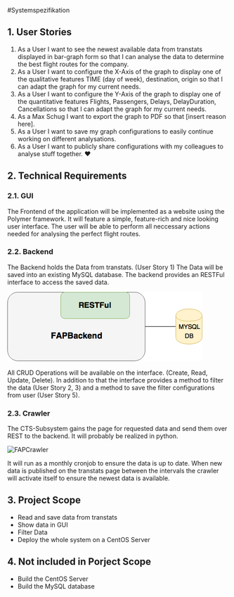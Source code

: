 #Systemspezifikation

## 1. User Stories

1. As a User I want to see the newest available data from transtats displayed in bar-graph form so that I can analyse the data to determine the best flight routes for the company.
2. As a User I want to configure the X-Axis of the graph to display one of the qualitative features TIME (day of week), destination, origin so that I can adapt the graph for my current needs.
3. As a User I want to configure the Y-Axis of the graph to display one of the quantitative features Flights, Passengers, Delays, DelayDuration, Cancellations so that I can adapt the graph for my current needs.
4. As a Max Schug I want to export the graph to PDF so that [insert reason here].
5. As a User I want to save my graph configurations to easily continue working on different analysations.
6. As a User I want to publicly share configurations with my colleagues to analyse stuff together. :heart:

## 2. Technical Requirements
### 2.1. GUI
The Frontend of the application will be implemented as a website using the Polymer framework. It will feature a simple, feature-rich and nice looking user interface. The user will be able to perform all neccessary actions needed for analysing the perfect flight routes.

### 2.2. Backend
The Backend holds the Data from transtats. (User Story 1) The Data will be saved into an existing MySQL database. The backend provides an RESTFul interface to access the saved data.

![FAPBAckend](Images/FAPBAckend.png)

All CRUD Operations will be available on the interface. (Create, Read, Update, Delete). In addition to that the interface provides a method to filter the data (User Story 2, 3) and a method to save the filter configurations from user (User Story 5).

### 2.3. Crawler
The CTS-Subsystem gains the page for requested data and send them over REST to the backend. It will probably be realized in python.

![FAPCrawler](Images/FAPCrawler.png)

It will run as a monthly cronjob to ensure the data is up to date. When new data is published on the transtats page between the intervals the crawler will activate itself to ensure the newest data is available.
## 3. Project Scope
* Read and save data from transtats
* Show data in GUI
* Filter Data
* Deploy the whole system on a CentOS Server

## 4. Not included in Porject Scope
* Build the CentOS Server
* Build the MySQL database
